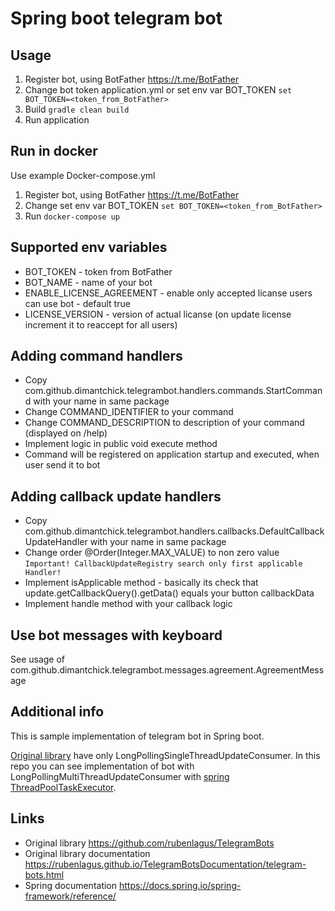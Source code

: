 # Spring boot telegram bot
## Usage
1. Register bot, using BotFather https://t.me/BotFather
2. Change bot token application.yml or set env var BOT_TOKEN `set BOT_TOKEN=<token_from_BotFather>`
3. Build `gradle clean build`
4. Run application
## Run in docker
Use example Docker-compose.yml
1. Register bot, using BotFather https://t.me/BotFather
2. Change set env var BOT_TOKEN `set BOT_TOKEN=<token_from_BotFather>`
3. Run `docker-compose up`
## Supported env variables
- BOT_TOKEN - token from BotFather
- BOT_NAME - name of your bot
- ENABLE_LICENSE_AGREEMENT - enable only accepted licanse users can use bot - default true
- LICENSE_VERSION - version of actual licanse (on update license increment it to reaccept for all users)
## Adding command handlers
- Copy com.github.dimantchick.telegrambot.handlers.commands.StartCommand with your name in same package
- Change COMMAND_IDENTIFIER to your command
- Change COMMAND_DESCRIPTION to description of your command (displayed on /help)
- Implement logic in public void execute method
- Command will be registered on application startup and executed, when user send it to bot
## Adding callback update handlers
- Copy com.github.dimantchick.telegrambot.handlers.callbacks.DefaultCallbackUpdateHandler with your name in same package
- Change order @Order(Integer.MAX_VALUE) to non zero value `Important! CallbackUpdateRegistry search only first applicable Handler!`
- Implement isApplicable method - basically its check that update.getCallbackQuery().getData() equals your button callbackData
- Implement handle method with your callback logic
## Use bot messages with keyboard
See usage of com.github.dimantchick.telegrambot.messages.agreement.AgreementMessage
## Additional info
This is sample implementation of telegram bot in Spring boot.

[Original library](https://github.com/rubenlagus/TelegramBots) have only LongPollingSingleThreadUpdateConsumer. In this repo you can see implementation of bot with LongPollingMultiThreadUpdateConsumer with [spring ThreadPoolTaskExecutor](https://docs.spring.io/spring-framework/reference/integration/scheduling.html).
## Links
- Original library https://github.com/rubenlagus/TelegramBots
- Original library documentation https://rubenlagus.github.io/TelegramBotsDocumentation/telegram-bots.html 
- Spring documentation https://docs.spring.io/spring-framework/reference/